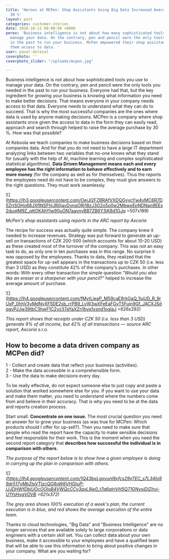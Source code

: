 ```yaml
---
title: 'Heroes at MCPen: Shop Assistants Using Big Data Increased Average Sales by
  30 %'
layout: post
categories: customer-stories
date: 2018-10-11 00:00:00 +0000
perex: 'Business intelligence is not about how many sophisticated tools you use to
  manage your data. On the contrary, pen and pencil were the only tools you needed
  in the past to run your business. McPen empowered their shop assistants by giving
  them access to data. '
user: pavel-dolezal
coverphoto: ''
coverphoto_slider: "/uploads/mcpen.jpg"

---
```

Business intelligence is not about how sophisticated tools you use to manage your data. On the contrary, pen and pencil were the only tools you needed in the past to run your business. Everyone had that, but the key ingredient for growing your business is knowing what information you need to make better decisions. That means everyone in your company needs access to that data. Everyone needs to understand what they can do to succeed. That is why the most successful companies are the ones where data is used by anyone making decisions. MCPen is a company where shop assistants once given the access to data in the form they can easily read, approach and search through helped to raise the average purchase by 30 %. How was that possible?

At Keboola we teach companies to make business decisions based on their companies data. And for that you do not need to have a large IT department analyzing links between two variables that no-one knows what they stand for (usually with the help of AI, machine learning and complex sophisticated statistical algorithms). **Data Driven Management means each and every employee has the right information to behave effectively and to earn more money** (for the company as well as for themselves). Thus the reports the employees need do not have to be complex, they must give answers to the right questions. They must work seamlessly.

![](https://lh3.googleusercontent.com/OejJl2FZBRAfVXDQGyycYw4vMC6R7D5ZrtSOHo68JXfINSFhlJR0jayDvnqORj18zJ3G2o5o0w2MbwoEpNDNan9EEx2duqtM9Z_qttOKAhYIw90uON7aavnyBB7ZB6Y3iK8d1GJq =507x189)

_McPen's shop assistants using reports in the ARC report by Ascoria_

The recipe for success was actually quite simple. The company knew it needed to increase revenues. Strategy was put forward to generate an up-sell on transactions of CZK 200-500 (which accounts for about 10-20 USD) as these created most of the turnover of the company. This was not an easy task to do, as only one in ten purchases was in this range. No surprise it was opposed by the employees. Thanks to data, they realized that the greatest space for up-sell appears in the transactions up to CZK 50 (i.e. less than 3 USD) as they constitute 42% of the company's purchases. In other words: With every other transaction the simple question _"Would you also like an eraser or a sharpener with your pencil?"_ helped to increase the average amount of purchase.

![](https://lh4.googleusercontent.com/fMytLieaP_M59caE9rkGaQ_1iuUD_R_9rUxP_0hhV3yMdNyXF5DE2sb_rrPB9_LyW3wXFeEaFGvT5Fuin9Gf_JACXJSdqgvPJJw39tbC3hwF1C2vz37aYaXZn1byq1xsnd1ogIaJ =626x292)

_This report shows that receipts under CZK 50 (i.e. less than 3 USD) generate 9% of all income, but 42% of all transactions —  source ARC report, Ascoria s.r.o._

## **How to become a data driven company as MCPen did?**

1 - Collect and create data that reflect your business (activities).  
2 - Make the data accessible in a comprehensible form.  
3 - Use the data to make decisions every day.

To be really effective, do not expect someone else to just copy and paste a solution that worked somewhere else for you. If you want to use your data and make them matter, you need to understand where the numbers come from and believe in their accuracy. That is why you need to be at the data and reports creation process.

Start small. **Concentrate on one issue.** The most crucial question you need an answer for to grow your business (as was true for MCPen: Which products should I offer for up-sell?). Then you need to make sure that people who read the report have the capacity to make sensible decisions and feel responsible for their work. This is the moment when you need the second report category that **describes how successful the individual is in comparison with others.**

_The purpose of the report below is to show how a given employee is doing in carrying up the plan in comparison with others._

_![](https://lh4.googleusercontent.com/1Q43beLgxvunl9xfcs29xTEC_s7L34Io99dr517yMb2tsVTIzcQG8oW6VHGtuP-jJJDHWfDbjUOcOOloB4VWQcCCy3qxL9ie0_t7q6aIriVH5Q71GNvsiDIZityi-U1YsHvgVOVB =621x372)_

_The grey area shows 100% execution of a week's plan, the current execution is in blue, and red shows the average execution of the entire team._

Thanks to cloud technologies, "Big Data" and "Business Intelligence" are no longer services that are available solely to large corporations or data engineers with a certain skill set. You can collect data about your own business, make it accessible to your employees and have a qualified team that will be able to use this information to bring about positive changes in your company. What are you waiting for?